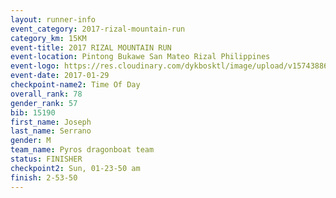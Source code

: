 ```yaml
---
layout: runner-info 
event_category: 2017-rizal-mountain-run 
category_km: 15KM 
event-title: 2017 RIZAL MOUNTAIN RUN 
event-location: Pintong Bukawe San Mateo Rizal Philippines 
event-logo: https://res.cloudinary.com/dykbosktl/image/upload/v1574388626/Logo/Logo_wpfrkk.jpg 
event-date: 2017-01-29 
checkpoint-name2: Time Of Day 
overall_rank: 78
gender_rank: 57
bib: 15190
first_name: Joseph
last_name: Serrano
gender: M
team_name: Pyros dragonboat team
status: FINISHER
checkpoint2: Sun, 01-23-50 am
finish: 2-53-50
---
```

